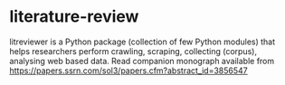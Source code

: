 # literature-review
litreviewer is a Python package (collection of few Python modules) that helps researchers perform crawling, scraping, collecting (corpus), analysing web based data. Read companion monograph available from https://papers.ssrn.com/sol3/papers.cfm?abstract_id=3856547
